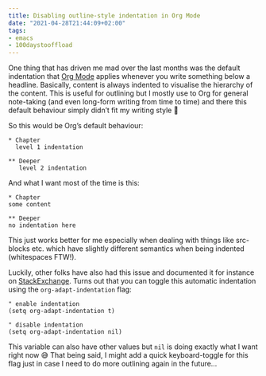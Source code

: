 ```yaml
---
title: Disabling outline-style indentation in Org Mode
date: "2021-04-28T21:44:09+02:00"
tags:
- emacs
- 100daystooffload
---
```


One thing that has driven me mad over the last months was the default indentation that [Org Mode](https://orgmode.org/) applies whenever you write something below a headline. Basically, content is always indented to visualise the hierarchy of the content. This is useful for outlining but I mostly use to Org for general note-taking (and even long-form writing from time to time) and there this default behaviour simply didn’t fit my writing style 🙂

So this would be Org’s default behaviour:

	* Chapter
	  level 1 indentation
	  
	** Deeper
	   level 2 indentation

And what I want most of the time is this:

	* Chapter
	some content
	
	** Deeper
	no indentation here

This just works better for me especially when dealing with things like src-blocks etc. which have slightly different semantics when being indented (whitespaces FTW!).

Luckily, other folks have also had this issue and documented it for instance on [StackExchange](https://emacs.stackexchange.com/questions/41220/org-mode-disable-indentation-when-promoting-and-demoting-trees-subtrees). Turns out that you can toggle this automatic indentation using the `org-adapt-indentation` flag:

	" enable indentation
	(setq org-adapt-indentation t)
	
	" disable indentation
	(setq org-adapt-indentation nil)

This variable can also have other values but `nil` is doing exactly what I want right now 😅 That being said, I might add a quick keyboard-toggle for this flag just in case I need to do more outlining again in the future…
